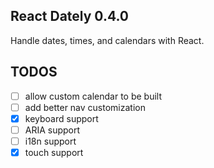 ## React Dately 0.4.0

Handle dates, times, and calendars with React.

## TODOS

- [ ] allow custom calendar to be built
- [ ] add better nav customization
- [x] keyboard support
- [ ] ARIA support
- [ ] i18n support
- [x] touch support